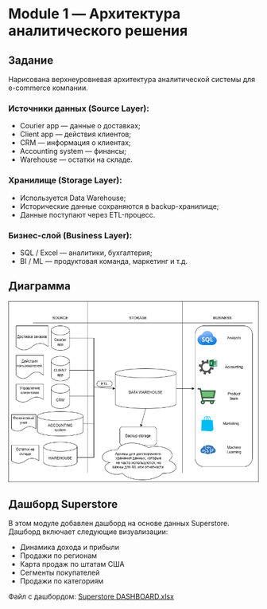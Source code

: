 # Module 1 — Архитектура аналитического решения

## Задание
Нарисована верхнеуровневая архитектура аналитической системы для e-commerce компании.

### Источники данных (Source Layer):
- Courier app — данные о доставках;
- Client app — действия клиентов;
- CRM — информация о клиентах;
- Accounting system — финансы;
- Warehouse — остатки на складе.

### Хранилище (Storage Layer):
- Используется Data Warehouse;
- Исторические данные сохраняются в backup-хранилище;
- Данные поступают через ETL-процесс.

### Бизнес-слой (Business Layer):
- SQL / Excel — аналитики, бухгалтерия;
- BI / ML — продуктовая команда, маркетинг и т.д.

## Диаграмма
![Архитектура](АРХИТЕКТУРА%20АНАЛИТИЧЕСКОГО%20РЕШЕНИЯ.png)

## Дашборд Superstore

В этом модуле добавлен дашборд на основе данных Superstore.
Дашборд включает следующие визуализации:
- Динамика дохода и прибыли
- Продажи по регионам
- Карта продаж по штатам США
- Сегменты покупателей
- Продажи по категориям

Файл с дашбордом: [Superstore DASHBOARD.xlsx](Superstore%20DASHBOARD.xlsx)